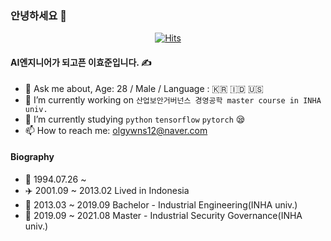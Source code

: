 ### 안녕하세요 👋

<div align=center>

[![Hits](https://hits.seeyoufarm.com/api/count/incr/badge.svg?url=https%3A%2F%2Fgithub.com%2Folgywns12&count_bg=%23000000&title_bg=%2348A468&icon=&icon_color=%23E7E7E7&title=Check+In&edge_flat=false)](https://github.com/olgywns12)

</div>

#### AI엔지니어가 되고픈 이효준입니다. ✍

- 💬 Ask me about, Age: 28 / Male / Language : 🇰🇷 🇮🇩 🇺🇸
- 🔭 I’m currently working on `산업보안거버넌스 경영공학 master course in INHA univ.` 
- 🌱 I’m currently studying `python` `tensorflow` `pytorch` 😪
- 📫 How to reach me: olgywns12@naver.com


#### Biography
- 👶 1994.07.26 ~ 
- ✈️ 2001.09 ~ 2013.02 Lived in Indonesia 
- 🏫 2013.03 ~ 2019.09 Bachelor - Industrial Engineering(INHA univ.)
- 🏫 2019.09 ~ 2021.08 Master - Industrial Security Governance(INHA univ.)

<!--
**olgywns12/olgywns12** is a ✨ _special_ ✨ repository because its `README.md` (this file) appears on your GitHub profile.

Here are some ideas to get you started:

- 🔭 I’m currently working on ...
- 🌱 I’m currently learning python
- 👯 I’m looking to collaborate on ...
- 🤔 I’m looking for help with ...
- 💬 Ask me about ...
- 📫 How to reach me: ...
- 😄 Pronouns: ...
- ⚡ Fun fact: ...
-->
